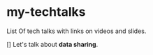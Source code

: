 # my-techtalks
List Of tech talks with links on videos and slides.

[] Let's talk about <b>data sharing</b>.
